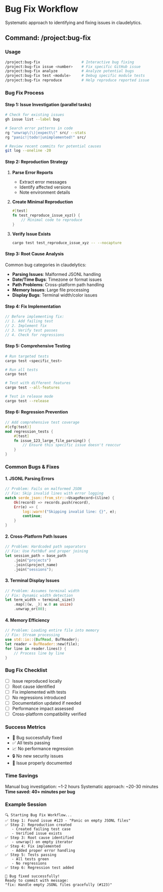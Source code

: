 # Bug Fix Workflow

Systematic approach to identifying and fixing issues in claudelytics.

## Command: /project:bug-fix

### Usage
```bash
/project:bug-fix                   # Interactive bug fixing
/project:bug-fix issue <number>    # Fix specific GitHub issue
/project:bug-fix analyze           # Analyze potential bugs
/project:bug-fix test <module>     # Debug specific module tests
/project:bug-fix reproduce         # Help reproduce reported issue
```

### Bug Fix Process

#### Step 1: Issue Investigation (parallel tasks)
```bash
# Check for existing issues
gh issue list --label bug

# Search error patterns in code
rg "unwrap\(\)|expect\(" src/ --stats
rg "panic!|todo!|unimplemented!" src/

# Review recent commits for potential causes
git log --oneline -20
```

#### Step 2: Reproduction Strategy
1. **Parse Error Reports**
   - Extract error messages
   - Identify affected versions
   - Note environment details

2. **Create Minimal Reproduction**
   ```rust
   #[test]
   fn test_reproduce_issue_xyz() {
       // Minimal code to reproduce
   }
   ```

3. **Verify Issue Exists**
   ```bash
   cargo test test_reproduce_issue_xyz -- --nocapture
   ```

#### Step 3: Root Cause Analysis
Common bug categories in claudelytics:
- **Parsing Issues**: Malformed JSONL handling
- **Date/Time Bugs**: Timezone or format issues
- **Path Problems**: Cross-platform path handling
- **Memory Issues**: Large file processing
- **Display Bugs**: Terminal width/color issues

#### Step 4: Fix Implementation
```rust
// Before implementing fix:
// 1. Add failing test
// 2. Implement fix
// 3. Verify test passes
// 4. Check for regressions
```

#### Step 5: Comprehensive Testing
```bash
# Run targeted tests
cargo test <specific_test>

# Run all tests
cargo test

# Test with different features
cargo test --all-features

# Test in release mode
cargo test --release
```

#### Step 6: Regression Prevention
```rust
// Add comprehensive test coverage
#[cfg(test)]
mod regression_tests {
    #[test]
    fn issue_123_large_file_parsing() {
        // Ensure this specific issue doesn't reoccur
    }
}
```

### Common Bugs & Fixes

#### 1. JSONL Parsing Errors
```rust
// Problem: Fails on malformed JSON
// Fix: Skip invalid lines with error logging
match serde_json::from_str::<UsageRecord>(&line) {
    Ok(record) => records.push(record),
    Err(e) => {
        log::warn!("Skipping invalid line: {}", e);
        continue;
    }
}
```

#### 2. Cross-Platform Path Issues
```rust
// Problem: Hardcoded path separators
// Fix: Use PathBuf and proper joining
let session_path = base_path
    .join("projects")
    .join(&project_name)
    .join("sessions");
```

#### 3. Terminal Display Issues
```rust
// Problem: Assumes terminal width
// Fix: Dynamic width detection
let term_width = terminal_size()
    .map(|(w, _)| w.0 as usize)
    .unwrap_or(80);
```

#### 4. Memory Efficiency
```rust
// Problem: Loading entire file into memory
// Fix: Stream processing
use std::io::{BufRead, BufReader};
let reader = BufReader::new(file);
for line in reader.lines() {
    // Process line by line
}
```

### Bug Fix Checklist
- [ ] Issue reproduced locally
- [ ] Root cause identified
- [ ] Fix implemented with tests
- [ ] No regressions introduced
- [ ] Documentation updated if needed
- [ ] Performance impact assessed
- [ ] Cross-platform compatibility verified

### Success Metrics
- 🐛 Bug successfully fixed
- ✅ All tests passing
- 📈 No performance regression
- 🔒 No new security issues
- 📝 Issue properly documented

### Time Savings
Manual bug investigation: ~1-2 hours
Systematic approach: ~20-30 minutes
**Time saved: 40+ minutes per bug**

### Example Session
```
🔍 Starting Bug Fix Workflow...
✅ Step 1: Found issue #123 - "Panic on empty JSONL files"
✅ Step 2: Reproduction created
   - Created failing test case
   - Verified issue exists
✅ Step 3: Root cause identified
   - unwrap() on empty iterator
✅ Step 4: Fix implemented
   - Added proper error handling
✅ Step 5: Tests passing
   - All tests green
   - No regressions
✅ Step 6: Regression test added

🎉 Bug fixed successfully!
Ready to commit with message:
"fix: Handle empty JSONL files gracefully (#123)"
```